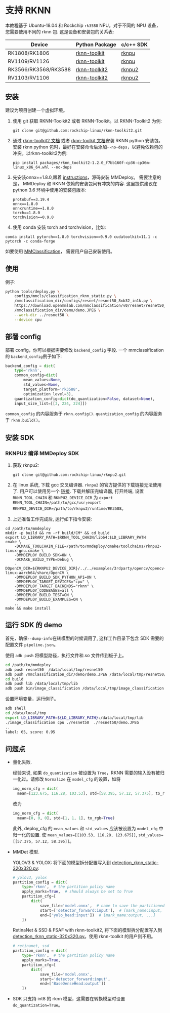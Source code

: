 # 支持 RKNN

本教程基于 Ubuntu-18.04 和 Rockchip `rk3588` NPU。对于不同的 NPU 设备，您需要使用不同的 rknn 包.
这是设备和安装包的关系表:

| Device               | Python Package                                                   | c/c++ SDK                                          |
| -------------------- | ---------------------------------------------------------------- | -------------------------------------------------- |
| RK1808/RK1806        | [rknn-toolkit](https://github.com/rockchip-linux/rknn-toolkit)   | [rknpu](https://github.com/rockchip-linux/rknpu)   |
| RV1109/RV1126        | [rknn-toolkit](https://github.com/rockchip-linux/rknn-toolkit)   | [rknpu](https://github.com/rockchip-linux/rknpu)   |
| RK3566/RK3568/RK3588 | [rknn-toolkit2](https://github.com/rockchip-linux/rknn-toolkit2) | [rknpu2](https://github.com/rockchip-linux/rknpu2) |
| RV1103/RV1106        | [rknn-toolkit2](https://github.com/rockchip-linux/rknn-toolkit2) | [rknpu2](https://github.com/rockchip-linux/rknpu2) |

## 安装

建议为项目创建一个虚拟环境。

1. 使用 git 获取 RKNN-Toolkit2 或者 RKNN-Toolkit。以 RKNN-Toolkit2 为例:

   ```
   git clone git@github.com:rockchip-linux/rknn-toolkit2.git
   ```

2. 通过 [rknn-toolkit2 文档](https://github.com/rockchip-linux/rknn-toolkit2/tree/master/doc) 或者 [rknn-toolkit 文档](https://github.com/rockchip-linux/rknn-toolkit/tree/master/doc)安装 RKNN python 安装包。安装 rknn python 包时，最好在安装命令后添加`--no-deps`，以避免依赖包的冲突。以rknn-toolkit2为例:

   ```
   pip install packages/rknn_toolkit2-1.2.0_f7bb160f-cp36-cp36m-linux_x86_64.whl --no-deps
   ```

3. 先安装onnx==1.8.0,跟着 [instructions](../01-how-to-build/build_from_source.md)，源码安装 MMDeploy。 需要注意的是， MMDeploy 和 RKNN 依赖的安装包间有冲突的内容. 这里提供建议在 python 3.6 环境中使用的安装包版本:

   ```
   protobuf==3.19.4
   onnx==1.8.0
   onnxruntime==1.8.0
   torch==1.8.0
   torchvision==0.9.0
   ```

4. 使用 conda 安装 torch and torchvision，比如:

```
conda install pytorch==1.8.0 torchvision==0.9.0 cudatoolkit=11.1 -c pytorch -c conda-forge
```

如要使用 [MMClassification](https://mmclassification.readthedocs.io/en/1.x/get_started.html)， 需要用户自己安装使用。

## 使用

例子:

```bash
python tools/deploy.py \
    configs/mmcls/classification_rknn_static.py \
    /mmclassification_dir/configs/resnet/resnet50_8xb32_in1k.py \
    https://download.openmmlab.com/mmclassification/v0/resnet/resnet50_batch256_imagenet_20200708-cfb998bf.pth \
    /mmclassification_dir/demo/demo.JPEG \
    --work-dir ../resnet50 \
    --device cpu
```

## 部署 config

部署 config，你可以根据需要修改 `backend_config` 字段. 一个 mmclassification 的 `backend_config`例子如下:

```python
backend_config = dict(
    type='rknn',
    common_config=dict(
        mean_values=None,
        std_values=None,
        target_platform='rk3588',
        optimization_level=3),
    quantization_config=dict(do_quantization=False, dataset=None),
    input_size_list=[[3, 224, 224]])

```

`common_config` 的内容服务于 `rknn.config()`. `quantization_config` 的内容服务于 `rknn.build()`。

## 安装 SDK

### RKNPU2 编译 MMDeploy SDK

1. 获取 rknpu2:

   ```
   git clone git@github.com:rockchip-linux/rknpu2.git
   ```

2. 在 linux 系统, 下载 gcc 交叉编译器. `rknpu2` 的官方提供的下载链接无法使用了. 用户可以使用另一个 [链接](https://github.com/Caesar-github/gcc-buildroot-9.3.0-2020.03-x86_64_aarch64-rockchip-linux-gnu). 下载并解压完编译器, 打开终端, 设置 `RKNN_TOOL_CHAIN` 和 `RKNPU2_DEVICE_DIR` 为 `export RKNN_TOOL_CHAIN=/path/to/gcc/usr;export RKNPU2_DEVICE_DIR=/path/to/rknpu2/runtime/RK3588`。

3. 上述准备工作完成后, 运行如下指令安装:

```shell
cd /path/to/mmdeploy
mkdir -p build && rm -rf build/CM* && cd build
export LD_LIBRARY_PATH=$RKNN_TOOL_CHAIN/lib64:$LD_LIBRARY_PATH
cmake \
    -DCMAKE_TOOLCHAIN_FILE=/path/to/mmdeploy/cmake/toolchains/rknpu2-linux-gnu.cmake \
    -DMMDEPLOY_BUILD_SDK=ON \
    -DCMAKE_BUILD_TYPE=Debug \
    -DOpenCV_DIR=${RKNPU2_DEVICE_DIR}/../../examples/3rdparty/opencv/opencv-linux-aarch64/share/OpenCV \
    -DMMDEPLOY_BUILD_SDK_PYTHON_API=ON \
    -DMMDEPLOY_TARGET_DEVICES="cpu" \
    -DMMDEPLOY_TARGET_BACKENDS="rknn" \
    -DMMDEPLOY_CODEBASES=all \
    -DMMDEPLOY_BUILD_TEST=ON \
    -DMMDEPLOY_BUILD_EXAMPLES=ON \
    ..
make && make install
```

## 运行 SDK 的 demo

首先，确保`--dump-info`在转模型的时候调用了, 这样工作目录下包含 SDK 需要的配置文件 `pipeline.json`。

使用 `adb push` 将模型路径，执行文件和.so 文件传到板子上。

```bash
cd /path/to/mmdeploy
adb push resnet50  /data/local/tmp/resnet50
adb push /mmclassification_dir/demo/demo.JPEG /data/local/tmp/resnet50/demo.JPEG
cd build
adb push lib /data/local/tmp/lib
adb push bin/image_classification /data/local/tmp/image_classification
```

设置环境变量，运行例子。

```bash
adb shell
cd /data/local/tmp
export LD_LIBRARY_PATH=${LD_LIBRARY_PATH}:/data/local/tmp/lib
./image_classification cpu ./resnet50  ./resnet50/demo.JPEG
..
label: 65, score: 0.95
```

## 问题点

- 量化失败.

  经验来说, 如果 `do_quantization` 被设置为 `True`，RKNN 需要的输入没有被归一化过。请修改 `Normalize` 在 `model_cfg` 的设置，如将

  ```python
  img_norm_cfg = dict(
    mean=[123.675, 116.28, 103.53], std=[58.395, 57.12, 57.375], to_rgb=True)
  ```

  改为

  ```python
  img_norm_cfg = dict(
    mean=[0, 0, 0], std=[1, 1, 1], to_rgb=True)
  ```

  此外, deploy_cfg 的 `mean_values` 和 `std_values` 应该被设置为 `model_cfg` 中归一化的设置. 使 `mean_values=[[103.53, 116.28, 123.675]]`, `std_values=[[57.375, 57.12, 58.395]]`。

- MMDet 模型.

  YOLOV3 & YOLOX: 将下面的模型拆分配置写入到 [detection_rknn_static-320x320.py](https://github.com/open-mmlab/mmdeploy/blob/1.x/configs/mmdet/detection/detection_rknn_static-320x320.py):

  ```python
  # yolov3, yolox
  partition_config = dict(
      type='rknn',  # the partition policy name
      apply_marks=True,  # should always be set to True
      partition_cfg=[
          dict(
              save_file='model.onnx',  # name to save the partitioned onnx
              start=['detector_forward:input'],  # [mark_name:input, ...]
              end=['yolo_head:input'])  # [mark_name:output, ...]
      ])
  ```

  RetinaNet & SSD & FSAF with rknn-toolkit2, 将下面的模型拆分配置写入到 [detection_rknn_static-320x320.py](https://github.com/open-mmlab/mmdeploy/blob/1.x/configs/mmdet/detection/detection_rknn_static-320x320.py)。使用 rknn-toolkit 的用户则不用。

  ```python
  # retinanet, ssd
  partition_config = dict(
      type='rknn',  # the partition policy name
      apply_marks=True,
      partition_cfg=[
          dict(
              save_file='model.onnx',
              start='detector_forward:input',
              end=['BaseDenseHead:output'])
      ])
  ```

- SDK 只支持 int8 的 rknn 模型，这需要在转换模型时设置 `do_quantization=True`。
